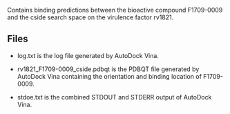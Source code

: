 Contains binding predictions between the bioactive compound F1709-0009 and the cside search space on the virulence factor rv1821.

## Files

- log.txt is the log file generated by AutoDock Vina.

- rv1821_F1709-0009_cside.pdbqt is the PDBQT file generated by AutoDock Vina containing the orientation and binding location of F1709-0009.

- stdoe.txt is the combined STDOUT and STDERR output of AutoDock Vina.

